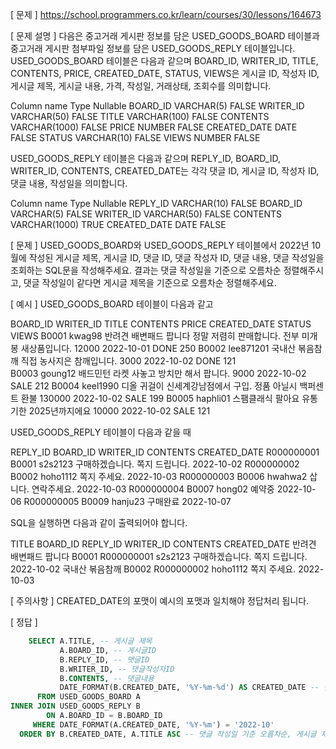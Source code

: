 [ 문제 ]
https://school.programmers.co.kr/learn/courses/30/lessons/164673

[ 문제 설명 ] 
다음은 중고거래 게시판 정보를 담은 USED_GOODS_BOARD 테이블과 중고거래 게시판 첨부파일 정보를 담은 USED_GOODS_REPLY 테이블입니다. USED_GOODS_BOARD 테이블은 다음과 같으며 BOARD_ID, WRITER_ID, TITLE, CONTENTS, PRICE, CREATED_DATE, STATUS, VIEWS은 게시글 ID, 작성자 ID, 게시글 제목, 게시글 내용, 가격, 작성일, 거래상태, 조회수를 의미합니다.

Column name	    Type	        Nullable
BOARD_ID	    VARCHAR(5)	    FALSE
WRITER_ID	    VARCHAR(50)	    FALSE
TITLE	        VARCHAR(100)	FALSE
CONTENTS	    VARCHAR(1000)	FALSE
PRICE	        NUMBER	        FALSE
CREATED_DATE	DATE	        FALSE
STATUS	        VARCHAR(10)	    FALSE
VIEWS	        NUMBER	        FALSE

USED_GOODS_REPLY 테이블은 다음과 같으며 REPLY_ID, BOARD_ID, WRITER_ID, CONTENTS, CREATED_DATE는 각각 댓글 ID, 게시글 ID, 작성자 ID, 댓글 내용, 작성일을 의미합니다.

Column name	    Type	        Nullable
REPLY_ID	    VARCHAR(10)	    FALSE
BOARD_ID	    VARCHAR(5)	    FALSE
WRITER_ID	    VARCHAR(50)	    FALSE
CONTENTS	    VARCHAR(1000)	TRUE
CREATED_DATE	DATE	        FALSE

[ 문제 ] 
USED_GOODS_BOARD와 USED_GOODS_REPLY 테이블에서 2022년 10월에 작성된 게시글 제목, 게시글 ID, 댓글 ID, 댓글 작성자 ID, 댓글 내용, 댓글 작성일을 조회하는 SQL문을 작성해주세요. 결과는 댓글 작성일을 기준으로 오름차순 정렬해주시고, 댓글 작성일이 같다면 게시글 제목을 기준으로 오름차순 정렬해주세요.

[ 예시 ] 
USED_GOODS_BOARD 테이블이 다음과 같고

BOARD_ID WRITER_ID TITLE CONTENTS PRICE CREATED_DATE STATUS VIEWS
B0001 kwag98 반려견 배변패드 팝니다 정말 저렴히 판매합니다. 전부 미개봉 새상품입니다. 12000 2022-10-01 DONE 250
B0002 lee871201 국내산 볶음참깨 직접 농사지은 참깨입니다. 3000 2022-10-02 DONE 121  
B0003 goung12 배드민턴 라켓 사놓고 방치만 해서 팝니다. 9000 2022-10-02 SALE 212
B0004 keel1990 디올 귀걸이 신세계강남점에서 구입. 정품 아닐시 백퍼센트 환불 130000 2022-10-02 SALE 199
B0005 haphli01 스팸클래식 팔아요 유통기한 2025년까지에요 10000 2022-10-02 SALE 121

USED_GOODS_REPLY 테이블이 다음과 같을 때

REPLY_ID	BOARD_ID	WRITER_ID	CONTENTS	            CREATED_DATE
R000000001	B0001	    s2s2123	    구매하겠습니다. 쪽지 드립니다.	2022-10-02
R000000002	B0002	    hoho1112	쪽지 주세요.	            2022-10-03
R000000003	B0006	    hwahwa2	    삽니다. 연락주세요.	        2022-10-03
R000000004	B0007	    hong02	    예약중	                2022-10-06
R000000005	B0009	    hanju23	    구매완료	                2022-10-07

SQL을 실행하면 다음과 같이 출력되어야 합니다.

TITLE	            BOARD_ID	REPLY_ID	WRITER_ID	CONTENTS	            CREATED_DATE
반려견 배변패드 팝니다	B0001	    R000000001	s2s2123	    구매하겠습니다. 쪽지 드립니다.	2022-10-02
국내산 볶음참깨	        B0002	    R000000002	hoho1112	쪽지 주세요.	            2022-10-03

[ 주의사항 ]
CREATED_DATE의 포맷이 예시의 포맷과 일치해야 정답처리 됩니다.

[ 정답 ]
````sql
    SELECT A.TITLE, -- 게시글 제목
           A.BOARD_ID, -- 게시글ID
           B.REPLY_ID, -- 댓글ID
           B.WRITER_ID, -- 댓글작성자ID
           B.CONTENTS, -- 댓글내용
           DATE_FORMAT(B.CREATED_DATE, '%Y-%m-%d') AS CREATED_DATE -- 댓글작성일
      FROM USED_GOODS_BOARD A
INNER JOIN USED_GOODS_REPLY B 
        ON A.BOARD_ID = B.BOARD_ID
     WHERE DATE_FORMAT(A.CREATED_DATE, '%Y-%m') = '2022-10'
  ORDER BY B.CREATED_DATE, A.TITLE ASC -- 댓글 작성일 기준 오름차순, 게시글 제목 기준 오름차순
 
````